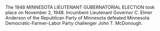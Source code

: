 The 1948 MINNESOTA LIEUTENANT GUBERNATORIAL ELECTION took place on November 2, 1948. Incumbent Lieutenant Governor C. Elmer Anderson of the Republican Party of Minnesota defeated Minnesota Democratic-Farmer-Labor Party challenger John T. McDonough.
